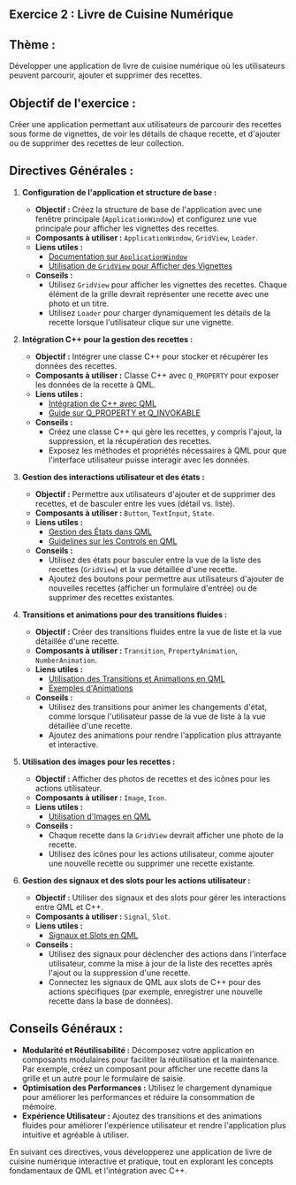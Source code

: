 ## **Exercice 2 : Livre de Cuisine Numérique**

## **Thème :**
Développer une application de livre de cuisine numérique où les utilisateurs peuvent parcourir, ajouter et supprimer des recettes.

## **Objectif de l'exercice :**
Créer une application permettant aux utilisateurs de parcourir des recettes sous forme de vignettes, de voir les détails de chaque recette, et d'ajouter ou de supprimer des recettes de leur collection.

## **Directives Générales :**

1. **Configuration de l'application et structure de base :**
   - **Objectif :** Créez la structure de base de l'application avec une fenêtre principale (`ApplicationWindow`) et configurez une vue principale pour afficher les vignettes des recettes.
   - **Composants à utiliser :** `ApplicationWindow`, `GridView`, `Loader`.
   - **Liens utiles :**
     - [Documentation sur `ApplicationWindow`](https://doc.qt.io/qt-5/qml-qtquick-controls2-applicationwindow.html)
     - [Utilisation de `GridView` pour Afficher des Vignettes](https://doc.qt.io/qt-6/qml-qtquick-gridview.html)
   - **Conseils :**
     - Utilisez `GridView` pour afficher les vignettes des recettes. Chaque élément de la grille devrait représenter une recette avec une photo et un titre.
     - Utilisez `Loader` pour charger dynamiquement les détails de la recette lorsque l'utilisateur clique sur une vignette.

2. **Intégration C++ pour la gestion des recettes :**
   - **Objectif :** Intégrer une classe C++ pour stocker et récupérer les données des recettes.
   - **Composants à utiliser :** Classe C++ avec `Q_PROPERTY` pour exposer les données de la recette à QML.
   - **Liens utiles :**
     - [Intégration de C++ avec QML](https://doc.qt.io/qt-6/qtqml-cppintegration-overview.html)
     - [Guide sur Q_PROPERTY et Q_INVOKABLE](https://doc.qt.io/qt-6/properties.html)
   - **Conseils :**
     - Créez une classe C++ qui gère les recettes, y compris l'ajout, la suppression, et la récupération des recettes.
     - Exposez les méthodes et propriétés nécessaires à QML pour que l'interface utilisateur puisse interagir avec les données.

3. **Gestion des interactions utilisateur et des états :**
   - **Objectif :** Permettre aux utilisateurs d'ajouter et de supprimer des recettes, et de basculer entre les vues (détail vs. liste).
   - **Composants à utiliser :** `Button`, `TextInput`, `State`.
   - **Liens utiles :**
     - [Gestion des États dans QML](https://doc.qt.io/qt-6/qml-qtquick-state.html)
     - [Guidelines sur les Controls en QML](https://doc.qt.io/qt-6/qtquickcontrols-guidelines.html)
   - **Conseils :**
     - Utilisez des états pour basculer entre la vue de la liste des recettes (`GridView`) et la vue détaillée d'une recette.
     - Ajoutez des boutons pour permettre aux utilisateurs d'ajouter de nouvelles recettes (afficher un formulaire d'entrée) ou de supprimer des recettes existantes.

4. **Transitions et animations pour des transitions fluides :**
   - **Objectif :** Créer des transitions fluides entre la vue de liste et la vue détaillée d'une recette.
   - **Composants à utiliser :** `Transition`, `PropertyAnimation`, `NumberAnimation`.
   - **Liens utiles :**
     - [Utilisation des Transitions et Animations en QML](https://doc.qt.io/qt-6/qtquick-statesanimations-animations.html)
     - [Exemples d'Animations](https://doc.qt.io/qt-6/qtquick-animation-example.html)
   - **Conseils :**
     - Utilisez des transitions pour animer les changements d'état, comme lorsque l'utilisateur passe de la vue de liste à la vue détaillée d'une recette.
     - Ajoutez des animations pour rendre l'application plus attrayante et interactive.

5. **Utilisation des images pour les recettes :**
   - **Objectif :** Afficher des photos de recettes et des icônes pour les actions utilisateur.
   - **Composants à utiliser :** `Image`, `Icon`.
   - **Liens utiles :**
     - [Utilisation d'Images en QML](https://doc.qt.io/qt-6/qml-qtquick-image.html)
   - **Conseils :**
     - Chaque recette dans la `GridView` devrait afficher une photo de la recette.
     - Utilisez des icônes pour les actions utilisateur, comme ajouter une nouvelle recette ou supprimer une recette existante.

6. **Gestion des signaux et des slots pour les actions utilisateur :**
   - **Objectif :** Utiliser des signaux et des slots pour gérer les interactions entre QML et C++.
   - **Composants à utiliser :** `Signal`, `Slot`.
   - **Liens utiles :**
     - [Signaux et Slots en QML](https://doc.qt.io/qt-6/qtqml-syntax-signals.html)
   - **Conseils :**
     - Utilisez des signaux pour déclencher des actions dans l'interface utilisateur, comme la mise à jour de la liste des recettes après l'ajout ou la suppression d'une recette.
     - Connectez les signaux de QML aux slots de C++ pour des actions spécifiques (par exemple, enregistrer une nouvelle recette dans la base de données).

## **Conseils Généraux :**

- **Modularité et Réutilisabilité :** Décomposez votre application en composants modulaires pour faciliter la réutilisation et la maintenance. Par exemple, créez un composant pour afficher une recette dans la grille et un autre pour le formulaire de saisie.
- **Optimisation des Performances :** Utilisez le chargement dynamique pour améliorer les performances et réduire la consommation de mémoire.
- **Expérience Utilisateur :** Ajoutez des transitions et des animations fluides pour améliorer l'expérience utilisateur et rendre l'application plus intuitive et agréable à utiliser.

En suivant ces directives, vous développerez une application de livre de cuisine numérique interactive et pratique, tout en explorant les concepts fondamentaux de QML et l'intégration avec C++.
